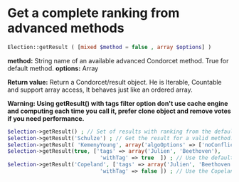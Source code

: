 # Get a complete ranking from advanced methods
```php
Election::getResult ( [mixed $method = false , array $options] )
```
**method:** String name of an available advanced Condorcet method. True for default method.
**options:** Array

**Return value:** Return a Condorcet/result object. He is Iterable, Countable and support array access, It behaves just like an ordered array.

__Warning: Using getResult() with tags filter option don't use cache engine and computing each time you call it, prefer clone object and remove votes if you need performance.__


```php
$election->getResult() ; // Set of results with ranking from the default method. (Class Default: Schulze)  
$election->getResult('Schulze') ; // Get the result for a valid method.
$election->getResult( 'KemenyYoung', array('algoOptions' => ['noConflict' => true]) ) ; // Sometimes (actually only this one for KemenyYoung), you can use an array for some algorithm configuration. See details above.
$election->getResult(true, ['tags' => array('Julien', 'Beethoven'),
                             'withTag' => true	]) ; // Use the default ranking method, no special parameters to it, but only compute with vote get tag 'Julien' or tag 'Beethoven'.
$election->getResult('Copeland', ['tags' => array('Julien', 'Beethoven'),
                             'withTag' => false	]) ; // Use the Copeland methodd, no special parameters to it, but only compute with vote without tag 'Julien' and without tag 'Beethoven'.
```